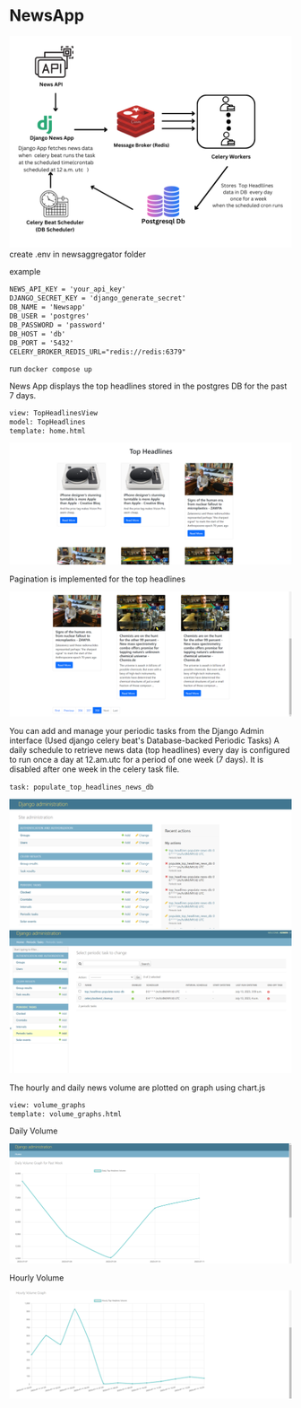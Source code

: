 # NewsApp
 ![NewsApp](doc_images/NewsApi.png)
create .env in newsaggregator folder 

example 
```
NEWS_API_KEY = 'your_api_key'
DJANGO_SECRET_KEY = 'django_generate_secret'
DB_NAME = 'Newsapp'
DB_USER = 'postgres'
DB_PASSWORD = 'password'
DB_HOST = 'db'
DB_PORT = '5432'
CELERY_BROKER_REDIS_URL="redis://redis:6379"
```
run `docker compose up`

News App displays the top headlines stored in the postgres DB for the past 7 days.
```
view: TopHeadlinesView
model: TopHeadlines
template: home.html
```

![NewsApp](doc_images/home.png)

Pagination is implemented for the top headlines  
 
![NewsApp](doc_images/home_pagination.png)

You can add and manage your periodic tasks from the Django Admin interface (Used django celery beat's  Database-backed Periodic Tasks) 
A daily schedule to retrieve news data (top headlines) every day is configured to run once a day at 12.am.utc for a period of one week (7 days). It is disabled after one week in the celery task file.

`task: populate_top_headlines_news_db`

![NewsApp](doc_images/admin.png) 
![NewsApp](doc_images/admin_tasks.png)

The hourly and daily news volume are plotted on graph using chart.js
```
view: volume_graphs
template: volume_graphs.html
 ```
Daily Volume

![NewsApp](doc_images/graph_daily.png)

Hourly Volume

![NewsApp](doc_images/graph_hourly.png)
